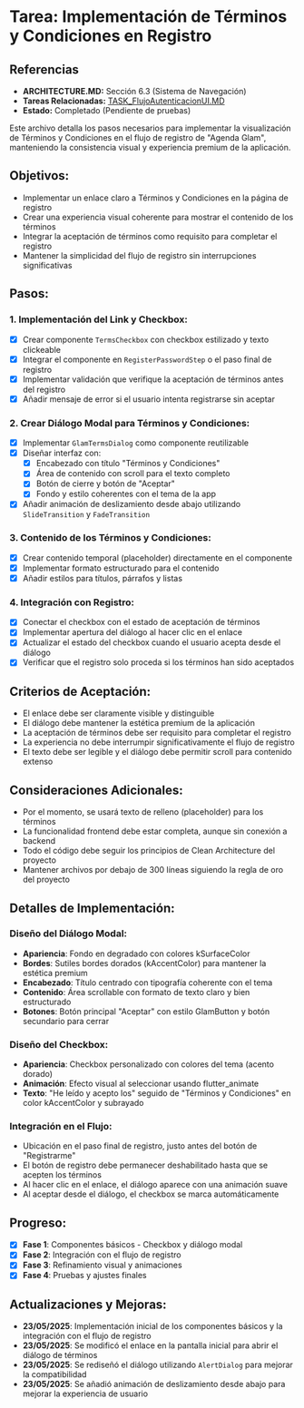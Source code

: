 # Tarea: Implementación de Términos y Condiciones en Registro

## Referencias
- **ARCHITECTURE.MD:** Sección 6.3 (Sistema de Navegación)
- **Tareas Relacionadas:** [TASK_FlujoAutenticacionUI.MD](./TASK_FlujoAutenticacionUI.MD)
- **Estado:** Completado (Pendiente de pruebas)

Este archivo detalla los pasos necesarios para implementar la visualización de Términos y Condiciones en el flujo de registro de "Agenda Glam", manteniendo la consistencia visual y experiencia premium de la aplicación.

## Objetivos:
- Implementar un enlace claro a Términos y Condiciones en la página de registro
- Crear una experiencia visual coherente para mostrar el contenido de los términos
- Integrar la aceptación de términos como requisito para completar el registro
- Mantener la simplicidad del flujo de registro sin interrupciones significativas

## Pasos:

### 1. Implementación del Link y Checkbox:
- [x] Crear componente `TermsCheckbox` con checkbox estilizado y texto clickeable
- [x] Integrar el componente en `RegisterPasswordStep` o el paso final de registro
- [x] Implementar validación que verifique la aceptación de términos antes del registro
- [x] Añadir mensaje de error si el usuario intenta registrarse sin aceptar

### 2. Crear Diálogo Modal para Términos y Condiciones:
- [x] Implementar `GlamTermsDialog` como componente reutilizable
- [x] Diseñar interfaz con:
  - [x] Encabezado con título "Términos y Condiciones"
  - [x] Área de contenido con scroll para el texto completo
  - [x] Botón de cierre y botón de "Aceptar"
  - [x] Fondo y estilo coherentes con el tema de la app
- [x] Añadir animación de deslizamiento desde abajo utilizando `SlideTransition` y `FadeTransition`

### 3. Contenido de los Términos y Condiciones:
- [x] Crear contenido temporal (placeholder) directamente en el componente
- [x] Implementar formato estructurado para el contenido
- [x] Añadir estilos para títulos, párrafos y listas

### 4. Integración con Registro:
- [x] Conectar el checkbox con el estado de aceptación de términos
- [x] Implementar apertura del diálogo al hacer clic en el enlace
- [x] Actualizar el estado del checkbox cuando el usuario acepta desde el diálogo
- [x] Verificar que el registro solo proceda si los términos han sido aceptados

## Criterios de Aceptación:
- El enlace debe ser claramente visible y distinguible
- El diálogo debe mantener la estética premium de la aplicación
- La aceptación de términos debe ser requisito para completar el registro
- La experiencia no debe interrumpir significativamente el flujo de registro
- El texto debe ser legible y el diálogo debe permitir scroll para contenido extenso

## Consideraciones Adicionales:
- Por el momento, se usará texto de relleno (placeholder) para los términos
- La funcionalidad frontend debe estar completa, aunque sin conexión a backend
- Todo el código debe seguir los principios de Clean Architecture del proyecto
- Mantener archivos por debajo de 300 líneas siguiendo la regla de oro del proyecto

## Detalles de Implementación:

### Diseño del Diálogo Modal:
- **Apariencia**: Fondo en degradado con colores kSurfaceColor
- **Bordes**: Sutiles bordes dorados (kAccentColor) para mantener la estética premium
- **Encabezado**: Título centrado con tipografía coherente con el tema
- **Contenido**: Área scrollable con formato de texto claro y bien estructurado
- **Botones**: Botón principal "Aceptar" con estilo GlamButton y botón secundario para cerrar

### Diseño del Checkbox:
- **Apariencia**: Checkbox personalizado con colores del tema (acento dorado)
- **Animación**: Efecto visual al seleccionar usando flutter_animate
- **Texto**: "He leído y acepto los" seguido de "Términos y Condiciones" en color kAccentColor y subrayado

### Integración en el Flujo:
- Ubicación en el paso final de registro, justo antes del botón de "Registrarme"
- El botón de registro debe permanecer deshabilitado hasta que se acepten los términos
- Al hacer clic en el enlace, el diálogo aparece con una animación suave
- Al aceptar desde el diálogo, el checkbox se marca automáticamente

## Progreso:
- [x] **Fase 1**: Componentes básicos - Checkbox y diálogo modal
- [x] **Fase 2**: Integración con el flujo de registro
- [x] **Fase 3**: Refinamiento visual y animaciones
- [x] **Fase 4**: Pruebas y ajustes finales

## Actualizaciones y Mejoras:
- **23/05/2025**: Implementación inicial de los componentes básicos y la integración con el flujo de registro
- **23/05/2025**: Se modificó el enlace en la pantalla inicial para abrir el diálogo de términos
- **23/05/2025**: Se rediseñó el diálogo utilizando `AlertDialog` para mejorar la compatibilidad
- **23/05/2025**: Se añadió animación de deslizamiento desde abajo para mejorar la experiencia de usuario
